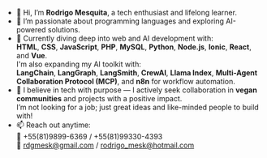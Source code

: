 - 👋 Hi, I’m **Rodrigo Mesquita**, a tech enthusiast and lifelong learner.
- 👀 I’m passionate about programming languages and exploring AI-powered solutions.
- 🌱 Currently diving deep into web and AI development with:  
  **HTML**, **CSS**, **JavaScript**, **PHP**, **MySQL**, **Python**, **Node.js**, **Ionic**, **React**, and **Vue**.  
  I'm also expanding my AI toolkit with:  
  **LangChain**, **LangGraph**, **LangSmith**, **CrewAI**, **Llama Index**, **Multi-Agent Collaboration Protocol (MCP)**, and **n8n** for workflow automation.
- 🌱 I believe in tech with purpose — I actively seek collaboration in **vegan communities** and projects with a positive impact.  
  I’m not looking for a job; just great ideas and like-minded people to build with!
- 📫 Reach out anytime:  
  📱 +55(81)9899-6369 / +55(81)99330-4393  
  📧 rdgmesk@gmail.com / rodrigo_mesk@hotmail.com


<!---
meskdev/meskdev is a ✨ special ✨ repository because its `README.md` (this file) appears on your GitHub profile.
You can click the Preview link to take a look at your changes.
--->
